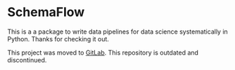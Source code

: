 # SchemaFlow

This is a a package to write data pipelines for data science systematically in Python.
Thanks for checking it out.

This project was moved to [GitLab](http://gitlab.com/jorgecarleitao/schemaflow). This repository is outdated and
discontinued.
